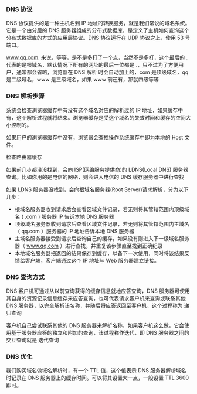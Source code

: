 ### DNS 协议

DNS 协议提供的是一种主机名到 IP 地址的转换服务，就是我们常说的域名系统。它是一个由分层的 DNS 服务器组成的分布式数据库，是定义了主机如何查询这个分布式数据库的方式的应用层协议。DNS 协议运行在 UDP 协议之上，使用 53 号 端口。

www.qq.com. 来说，等等，是不是多打了一个点，当然不是多打，这个最后的 . 代表的是根域名，默认情况下所有的网址的最后一位都是 .，只不过为了方便用户，通常都会省略，浏览器在 DNS 解析 时会自动加上的，com 是顶级域名，qq 是二级域名，www 是三级域名，如果 www 前还有，那就四级等等

### DNS 解析步骤

系统会检查浏览器缓存中有没有这个域名对应的解析过的 IP 地址，如果缓存中有，这个解析过程就将结束。浏览器缓存是受这个域名的失效时间和缓存的空间大小控制的。

如果用户的浏览器缓存中没有，浏览器会查找操作系统缓存中即为本地的 Host 文件。

检查路由器缓存

如果前几步都没没找到，会向 ISP(网络服务提供商)的 LDNS(Local DNS) 服务器查询。比如你用的是电信的网络，则会进入电信的 DNS 缓存服务器中进行查找

如果 LDNS 服务器没找到，会向根域名服务器(Root Server)请求解析，分为以下几步：

- 根域名服务器收到请求后会查看区域文件记录，若无则将其管辖范围内顶级域名 ( .com ) 服务器 IP 告诉本地 DNS 服务器
- 顶级域名服务器收到请求后查看区域文件记录，若无则将其管辖范围内主域名（ qq.com ）服务器的 IP 地址告诉本地 DNS 服务器
- 主域名服务器接受到请求后查询自己的缓存，如果没有则进入下一级域名服务器（ www.qq.com ）进行查找，并重复该步骤直至找到正确纪录
- 本地域名服务器把返回的结果保存到缓存，以备下一次使用，同时将该结果反馈给客户端，客户端通过这个 IP 地址与 Web 服务器建立链接。

### DNS 查询方式

DNS 客户机可通过从以前查询获得的缓存信息就地应答查询，DNS 服务器可使用其自身的资源记录信息缓存来应答查询，也可代表请求客户机来查询或联系其他 DNS 服务器，以完全解析该名称，并随后将应答返回至客户机，这个过程称为 递归查询

客户机自己尝试联系其他的 DNS 服务器来解析名称，如果客户机这么做，它会使用基于服务器应答的独立和附加的查询，该过程称作迭代，即 DNS 服务器之间的交互查询就是 迭代查询

### DNS 优化

我们购买域名做域名解析时，有一个 TTL 值，这个值表示 DNS 服务器解析域名时记录在 DNS 服务器上的缓存时间。可以将其设置大一点，一般设置 TTL 3600 即可。
